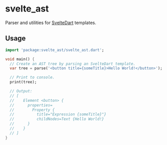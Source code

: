 # svelte_ast

Parser and utilities for [SvelteDart][svelte_dart] templates.

[svelte_dart]: https://github.com/ykmnkmi/svelte.dart

## Usage

```dart
import 'package:svelte_ast/svelte_ast.dart';

void main() {
  // Create an AST tree by parsing an SvelteDart template.
  var tree = parse('<button title={someTitle}>Hello World!</button>');

  // Print to console.
  print(tree);

  // Output:
  // [
  //    Element <button> {
  //      properties=
  //        Property {
  //          title="Expression {someTitle}"}
  //          childNodes=Text {Hello World!}
  //      }
  //    }
  // ]
}
```
